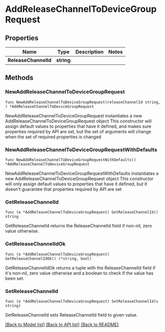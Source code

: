 # AddReleaseChannelToDeviceGroupRequest

## Properties

Name | Type | Description | Notes
------------ | ------------- | ------------- | -------------
**ReleaseChannelId** | **string** |  | 

## Methods

### NewAddReleaseChannelToDeviceGroupRequest

`func NewAddReleaseChannelToDeviceGroupRequest(releaseChannelId string, ) *AddReleaseChannelToDeviceGroupRequest`

NewAddReleaseChannelToDeviceGroupRequest instantiates a new AddReleaseChannelToDeviceGroupRequest object
This constructor will assign default values to properties that have it defined,
and makes sure properties required by API are set, but the set of arguments
will change when the set of required properties is changed

### NewAddReleaseChannelToDeviceGroupRequestWithDefaults

`func NewAddReleaseChannelToDeviceGroupRequestWithDefaults() *AddReleaseChannelToDeviceGroupRequest`

NewAddReleaseChannelToDeviceGroupRequestWithDefaults instantiates a new AddReleaseChannelToDeviceGroupRequest object
This constructor will only assign default values to properties that have it defined,
but it doesn't guarantee that properties required by API are set

### GetReleaseChannelId

`func (o *AddReleaseChannelToDeviceGroupRequest) GetReleaseChannelId() string`

GetReleaseChannelId returns the ReleaseChannelId field if non-nil, zero value otherwise.

### GetReleaseChannelIdOk

`func (o *AddReleaseChannelToDeviceGroupRequest) GetReleaseChannelIdOk() (*string, bool)`

GetReleaseChannelIdOk returns a tuple with the ReleaseChannelId field if it's non-nil, zero value otherwise
and a boolean to check if the value has been set.

### SetReleaseChannelId

`func (o *AddReleaseChannelToDeviceGroupRequest) SetReleaseChannelId(v string)`

SetReleaseChannelId sets ReleaseChannelId field to given value.



[[Back to Model list]](../README.md#documentation-for-models) [[Back to API list]](../README.md#documentation-for-api-endpoints) [[Back to README]](../README.md)


